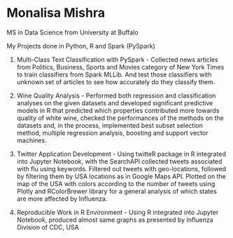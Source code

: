 # Monalisa Mishra

MS in Data Science from University at Buffalo

My Projects done in Python, R and Spark (PySpark)

1. Multi-Class Text Classification with PySpark - Collected news articles from Politics, Business, Sports and Movies category of New York Times to train classifiers from Spark MLLib. And test those classifiers with unknown set of articles to see how accurately do they classify them.

2. Wine Quality Analysis - Performed both regression and classification analyses on the given datasets and developed significant predictive models in R that predicted which properties contributed more towards quality of white wine, checked the performances of the methods on the datasets and, in the process, implemented best subset selection method, multiple regression analysis, boosting and support vector machines.

3. Twitter Application Development - Using twitteR package in R integrated into Jupyter Notebook, with the SearchAPI collected tweets associated with flu using keywords. Filtered out tweets with geo-locations, followed by filtering them by USA locations as in Google Maps API. Plotted on the map of the USA with colors according to the number of tweets using Plotly and RColorBrewer library for a general analysis of which states are more affected by Influenza.

4. Reproducible Work in R Environment - Using R integrated into Jupyter Notebook, produced almost same graphs as presented by Influenza Division of CDC, USA
